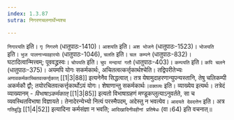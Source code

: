 ```yaml
---
index: 1.3.87
sutra: निगरणचलनार्थेभ्यश्च

---
```

   `निगारयति` इति। `गृ निगरणे` (धातुपाठः-1410)। `आशयति` इति। `अश भोजने` (धातुपाठः-1523)। `भोजयति` इति। `भुज पालनाभ्यवहारयोः` (धातुपाठः-1046), `चलति` इति। `चल कम्पने` (धातुपाठः-832)। घटादित्वान्मित्त्वम्; पूववद्ध्रस्वः। `चोपयति` इति। `चुप मन्दायां गतौ` (धातुपाठः-403)। `कम्पयति` इति। `कपि चलने` (धातुपाठः-375)। अयमपि योगः सकर्मकार्थः, अचितत्वत्कर्त्तृकार्थश्चेति। तद्विपरीतेभ्यः `अणावकर्मकाच्चितवत्कर्त्तृकात्`  [[1|3|88]]  इत्यनेनैव सिद्धत्वात्। तत्र येषामुदाहरणान्युपन्यस्तानि, तेषु चलिकम्पी अकर्मकौ द्वौ; तयोरचितवत्कर्त्तृकार्थोऽयं योगः। शेषाणान्तु सकर्मकार्थः।`वक्तव्यः` इति। व्याख्येय इत्यर्थः। तत्रेदं व्याख्यानम् -  _विभाषाऽकर्मकात्_ [[1|3|85]]  इत्यतो विभाषाग्रहणं मण्डूकप्लुत्याऽनुवर्तते, सा च व्यवस्थितविभाषा विज्ञायते। तेनादेरन्येभ्यो नित्यं परस्मैपदम्, अदेस्तु न भवत्येव। `आदयते देवदत्तेन` इति। अत्र `गतिबुद्धि`  [[1|4|52]]  इत्यादिना कर्मसंज्ञा न भवति; `आदिखादिनीवहीनां प्रतिषेधः` (वा।64) इति वचनात्॥